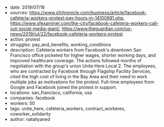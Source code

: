 - date: 2019/07/16
- sources: https://www.sfchronicle.com/business/article/facebook-cafeteria-workers-protest-pay-hours-in-14100891.php, https://www.sfexaminer.com/the-city/facebook-cafeteria-workers-call-out-social-media-giant/, https://www.theguardian.com/us-news/2019/jul/22/facebook-cafeteria-workers-protest
- action: protest
- struggles: pay_and_benefits, working_conditions
- description: Cafeteria workers from Facebook's downtown San Francisco office picketed for higher wages, shorter working days, and improved healthcare coverage. The actions followed months of negotiation with the group's union Unite Here Local 2. The employees, who are contracted by Facebook through Flagship Facility Services, cited the high cost of living in the Bay Area and their need to work multiple jobs as motivations for the protest. Full-time employees from Google and Facebook joined the protest in support.
- locations: san_francisco, california, usa
- companies: facebook
- workers: 50
- tags: unite_here, cafeteria_workers, contract_workeres, coworker_solidarity
- author: nataliyaned
